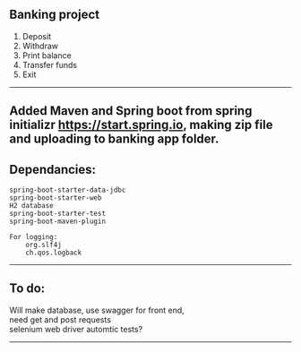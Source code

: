 ## **Banking project**
 
1. Deposit  
2. Withdraw  
3. Print balance  
4. Transfer funds  
5. Exit  
---
Added Maven and Spring boot from spring initializr https://start.spring.io, making zip file and uploading to banking app folder.  
---
## **Dependancies:**   
    spring-boot-starter-data-jdbc  
    spring-boot-starter-web  
    H2 database  
    spring-boot-starter-test  
    spring-boot-maven-plugin  
  
    For logging:  
        org.slf4j  
        ch.qos.logback  
---
## **To do:**  
Will make database, use swagger for front end,  
need get and post requests  
selenium web driver automtic tests?  

---


